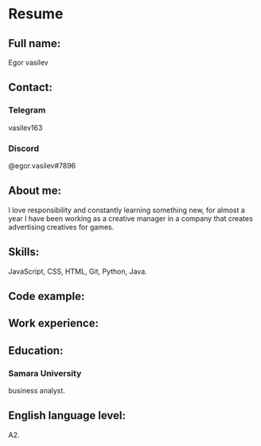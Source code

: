 # **Resume**
## **Full name:**
Egor vasilev
## **Contact:** 
### **Telegram** 
vasilev163
### **Discord**
@egor.vasilev#7896
## **About me:** 
I love responsibility and constantly learning something new, for almost a year I have been working as a creative manager in a company that creates advertising creatives for games.
## **Skills:** 
JavaScript, CSS, HTML, Git, Python, Java.
## **Code example:**
## **Work experience:**
## **Education:**
### **Samara University**
business analyst.
## **English language level:** 
A2.
